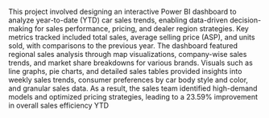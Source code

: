 This project involved designing an interactive Power BI dashboard to analyze year-to-date 
(YTD) car sales trends, enabling data-driven decision-making for sales performance, pricing, and dealer 
region strategies. Key metrics tracked included total sales, average selling price (ASP), and units sold, with 
comparisons to the previous year. The dashboard featured regional sales analysis through map visualizations, 
company-wise sales trends, and market share breakdowns for various brands. Visuals such as line graphs, pie 
charts, and detailed sales tables provided insights into weekly sales trends, consumer preferences by car 
body style and color, and granular sales data. As a result, the sales team identified high-demand models and 
optimized pricing strategies, leading to a 23.59% improvement in overall sales efficiency YTD
